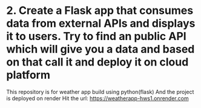 # 2. Create a Flask app that consumes data from external APIs and displays it to users. Try to find an public API which will give you a data and based on that call it and deploy it on cloud platform
This repository is for weather app build using python(flask)
And the project is deployed on render 
Hit the url: https://weatherapp-hws1.onrender.com
